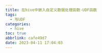 ```yaml
---
title: 在hive中嵌入自定义数据处理函数-UDF函数
tags:
  - 写UDF
categories:
  - hive
toc: true
abbrlink: cafe49d7
date: 2023-04-11 17:04:03
---
```

